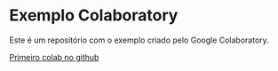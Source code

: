 # Exemplo Colaboratory  
Este é um repositório com o exemplo criado pelo Google Colaboratory.

[Primeiro colab no github](https://github.com/trindaderafa/exemplo-colaboratory/blob/main/Copy_of_Aula_01.ipynb)


